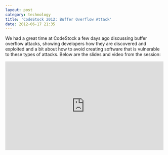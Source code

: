 ```yaml
---
layout: post
category: technology
title: 'CodeStock 2012: Buffer Overflow Attack'
date: 2012-06-17 21:35
---
```

We had a great time at CodeStock a few days ago discussing buffer overflow attacks, showing developers how they are
discovered and exploited and a bit about how to avoid creating software that is vulnerable to these types of attacks.
Below are the slides and video from the session:

<div class="embed-container">
    <script async class="speakerdeck-embed" data-id="4fde1234dbe56c002200abc8" data-ratio="1.33333333333333" src="//speakerdeck.com/assets/embed.js"></script>
</div>

<div class="embed-container">
    <iframe src="https://player.vimeo.com/video/44201782" width="500" height="281" frameborder="0" webkitallowfullscreen mozallowfullscreen allowfullscreen>
    </iframe>
</div>
